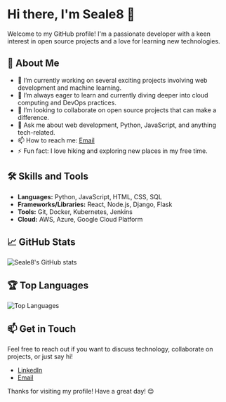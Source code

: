 # Hi there, I'm Seale8 👋

Welcome to my GitHub profile! I'm a passionate developer with a keen interest in open source projects and a love for learning new technologies.

## 🚀 About Me

- 🔭 I’m currently working on several exciting projects involving web development and machine learning.
- 🌱 I’m always eager to learn and currently diving deeper into cloud computing and DevOps practices.
- 👯 I’m looking to collaborate on open source projects that can make a difference.
- 💬 Ask me about web development, Python, JavaScript, and anything tech-related.
- 📫 How to reach me: [Email](mailto:joshbseale@gmail.com) 
- ⚡ Fun fact: I love hiking and exploring new places in my free time.

## 🛠️ Skills and Tools

- **Languages:** Python, JavaScript, HTML, CSS, SQL
- **Frameworks/Libraries:** React, Node.js, Django, Flask
- **Tools:** Git, Docker, Kubernetes, Jenkins
- **Cloud:** AWS, Azure, Google Cloud Platform

## 📈 GitHub Stats

![Seale8's GitHub stats](https://github-readme-stats.vercel.app/api?username=Seale8&show_icons=true&theme=radical)

## 🏆 Top Languages

![Top Languages](https://github-readme-stats.vercel.app/api/top-langs/?username=Seale8&layout=compact&theme=radical)

## 📫 Get in Touch

Feel free to reach out if you want to discuss technology, collaborate on projects, or just say hi!

- [LinkedIn](https://www.linkedin.com/in/seale8)
- [Email](mailto:joshbseale@gmail.com)

Thanks for visiting my profile! Have a great day! 😊
